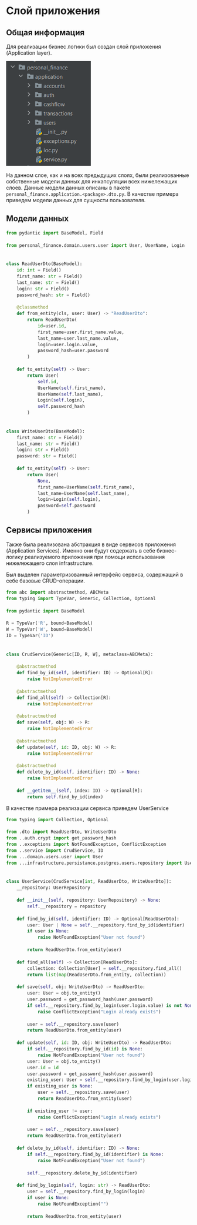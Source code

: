# Слой приложения

## Общая информация
Для реализации бизнес логики был создан слой приложения (Application layer).

![img.png](res/application_structure.png)

На данном слое, как и на всех предыдущих слоях, были реализованные собственные модели данных для инкапсуляции всех 
нижележащих слоев. Данные модели данных описаны в пакете `personal_finance.application.<package>.dto.py`.
В качестве примера приведем модели данных для сущности пользователя.

## Модели данных

```python
from pydantic import BaseModel, Field

from personal_finance.domain.users.user import User, UserName, Login


class ReadUserDto(BaseModel):
    id: int = Field()
    first_name: str = Field()
    last_name: str = Field()
    login: str = Field()
    password_hash: str = Field()

    @classmethod
    def from_entity(cls, user: User) -> "ReadUserDto":
        return ReadUserDto(
            id=user.id,
            first_name=user.first_name.value,
            last_name=user.last_name.value,
            login=user.login.value,
            password_hash=user.password
        )

    def to_entity(self) -> User:
        return User(
            self.id,
            UserName(self.first_name),
            UserName(self.last_name),
            Login(self.login),
            self.password_hash
        )


class WriteUserDto(BaseModel):
    first_name: str = Field()
    last_name: str = Field()
    login: str = Field()
    password: str = Field()

    def to_entity(self) -> User:
        return User(
            None,
            first_name=UserName(self.first_name),
            last_name=UserName(self.last_name),
            login=Login(self.login),
            password=self.password
        )
```
## Сервисы приложения
Также была реализована абстракция в виде сервисов приложения (Application Services). Именно они будут содержать в себе 
бизнес-логику реализуемого приложения при помощи использования нижележащего слоя infrastructure. 

Был выделен параметризованный интерфейс сервиса, содержащий в себе базовые CRUD-операции.
```python
from abc import abstractmethod, ABCMeta
from typing import TypeVar, Generic, Collection, Optional

from pydantic import BaseModel

R = TypeVar('R', bound=BaseModel)
W = TypeVar('W', bound=BaseModel)
ID = TypeVar('ID')


class CrudService(Generic[ID, R, W], metaclass=ABCMeta):

    @abstractmethod
    def find_by_id(self, identifier: ID) -> Optional[R]:
        raise NotImplementedError

    @abstractmethod
    def find_all(self) -> Collection[R]:
        raise NotImplementedError

    @abstractmethod
    def save(self, obj: W) -> R:
        raise NotImplementedError

    @abstractmethod
    def update(self, id: ID, obj: W) -> R:
        raise NotImplementedError

    @abstractmethod
    def delete_by_id(self, identifier: ID) -> None:
        raise NotImplementedError

    def __getitem__(self, index: ID) -> Optional[R]:
        return self.find_by_id(index)
```

В качестве примера реализации сервиса приведем UserService

```python
from typing import Collection, Optional

from .dto import ReadUserDto, WriteUserDto
from ..auth.crypt import get_password_hash
from ..exceptions import NotFoundException, ConflictException
from ..service import CrudService, ID
from ...domain.users.user import User
from ...infrastructure.persistance.postgres.users.repository import UserRepository


class UserService(CrudService[int, ReadUserDto, WriteUserDto]):
    __repository: UserRepository

    def __init__(self, repository: UserRepository) -> None:
        self.__repository = repository

    def find_by_id(self, identifier: ID) -> Optional[ReadUserDto]:
        user: User | None = self.__repository.find_by_id(identifier)
        if user is None:
            raise NotFoundException("User not found")

        return ReadUserDto.from_entity(user)

    def find_all(self) -> Collection[ReadUserDto]:
        collection: Collection[User] = self.__repository.find_all()
        return list(map(ReadUserDto.from_entity, collection))

    def save(self, obj: WriteUserDto) -> ReadUserDto:
        user: User = obj.to_entity()
        user.password = get_password_hash(user.password)
        if self.__repository.find_by_login(user.login.value) is not None:
            raise ConflictException("Login already exists")

        user = self.__repository.save(user)
        return ReadUserDto.from_entity(user)

    def update(self, id: ID, obj: WriteUserDto) -> ReadUserDto:
        if self.__repository.find_by_id(id) is None:
            raise NotFoundException("User not found")
        user: User = obj.to_entity()
        user.id = id
        user.password = get_password_hash(user.password)
        existing_user: User = self.__repository.find_by_login(user.login.value)
        if existing_user is None:
            user = self.__repository.save(user)
            return ReadUserDto.from_entity(user)

        if existing_user != user:
            raise ConflictException("Login already exists")

        user = self.__repository.save(user)
        return ReadUserDto.from_entity(user)

    def delete_by_id(self, identifier: ID) -> None:
        if self.__repository.find_by_id(identifier) is None:
            raise NotFoundException("User not found")

        self.__repository.delete_by_id(identifier)

    def find_by_login(self, login: str) -> ReadUserDto:
        user = self.__repository.find_by_login(login)
        if user is None:
            raise NotFoundException("")

        return ReadUserDto.from_entity(user)
```